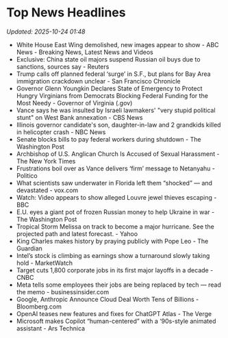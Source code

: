 # Top News Headlines

_Updated: 2025-10-24 01:48_

- White House East Wing demolished, new images appear to show - ABC News - Breaking News, Latest News and Videos
- Exclusive: China state oil majors suspend Russian oil buys due to sanctions, sources say - Reuters
- Trump calls off planned federal ‘surge’ in S.F., but plans for Bay Area immigration crackdown unclear - San Francisco Chronicle
- Governor Glenn Youngkin Declares State of Emergency to Protect Hungry Virginians from Democrats Blocking Federal Funding for the Most Needy - Governor of Virginia (.gov)
- Vance says he was insulted by Israeli lawmakers' "very stupid political stunt" on West Bank annexation - CBS News
- Illinois governor candidate's son, daughter-in-law and 2 grandkids killed in helicopter crash - NBC News
- Senate blocks bills to pay federal workers during shutdown - The Washington Post
- Archbishop of U.S. Anglican Church Is Accused of Sexual Harassment - The New York Times
- Frustrations boil over as Vance delivers ‘firm’ message to Netanyahu - Politico
- What scientists saw underwater in Florida left them “shocked” — and devastated - vox.com
- Watch: Video appears to show alleged Louvre jewel thieves escaping - BBC
- E.U. eyes a giant pot of frozen Russian money to help Ukraine in war - The Washington Post
- Tropical Storm Melissa on track to become a major hurricane. See the projected path and latest forecast. - Yahoo
- King Charles makes history by praying publicly with Pope Leo - The Guardian
- Intel’s stock is climbing as earnings show a turnaround slowly taking hold - MarketWatch
- Target cuts 1,800 corporate jobs in its first major layoffs in a decade - CNBC
- Meta tells some employees their jobs are being replaced by tech — read the memo - businessinsider.com
- Google, Anthropic Announce Cloud Deal Worth Tens of Billions - Bloomberg.com
- OpenAI teases new features and fixes for ChatGPT Atlas - The Verge
- Microsoft makes Copilot “human-centered” with a ‘90s-style animated assistant - Ars Technica